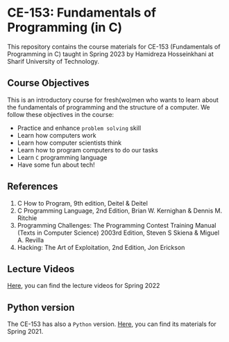 # CE-153: Fundamentals of Programming (in C)
This repository contains the course materials for CE-153 (Fundamentals of Programming in C) taught in Spring 2023 by Hamidreza Hosseinkhani at Sharif University of Technology.

## Course Objectives

This is an introductory course for fresh(wo)men who wants to learn about the fundamentals of programming and the structure of a computer. We follow these objectives in the course:
* Practice and enhance `problem solving` skill
* Learn how computers work
* Learn how computer scientists think
* Learn how to program computers to do our tasks
* Learn `C` programming language
* Have some fun about tech!

## References
1. C How to Program, 9th edition, Deitel & Deitel
2. C Programming Language, 2nd Edition, Brian W. Kernighan & Dennis M. Ritchie
3. Programming Challenges: The Programming Contest Training Manual (Texts in Computer Science) 2003rd Edition, Steven S Skiena & Miguel A. Revilla
4. Hacking: The Art of Exploitation, 2nd Edition, Jon Erickson

## Lecture Videos
[Here](https://www.aparat.com/playlist/1570738), you can find the lecture videos for Spring 2022

## Python version
The CE-153 has also a `Python` version. [Here](https://www.aparat.com/playlist/848831), you can find its materials for Spring 2021.